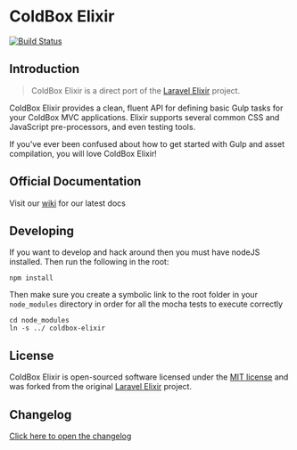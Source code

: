 # ColdBox Elixir

[![Build Status](https://travis-ci.org/ColdBox/elixir.svg?branch=master)](https://travis-ci.org/ColdBox/elixir)

## Introduction

> ColdBox Elixir is a direct port of the [Laravel Elixir](https://github.com/laravel/elixir) project.

ColdBox Elixir provides a clean, fluent API for defining basic Gulp tasks for your ColdBox MVC applications. Elixir supports several common CSS and JavaScript pre-processors, and even testing tools.

If you've ever been confused about how to get started with Gulp and asset compilation, you will love ColdBox Elixir!


## Official Documentation

Visit our [wiki](https://github.com/ColdBox/elixir/wiki) for our latest docs

## Developing

If you want to develop and hack around then you must have nodeJS installed. Then run the following in the root:

```
npm install
```

Then make sure you create a symbolic link to the root folder in your `node_modules` directory in order for all the mocha tests to execute correctly
```
cd node_modules
ln -s ../ coldbox-elixir
```

## License

ColdBox Elixir is open-sourced software licensed under the [MIT license](http://opensource.org/licenses/MIT) and was forked from the original [Laravel Elixir](https://github.com/laravel/elixir) project.

## Changelog

[Click here to open the changelog](changelog.md)